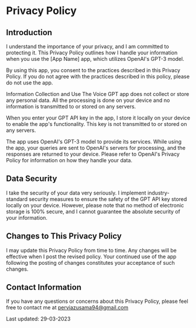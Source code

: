 # Privacy Policy
## Introduction

I understand the importance of your privacy, and I am committed to protecting it. This Privacy Policy outlines how I handle your information when you use the [App Name] app, which utilizes OpenAI's GPT-3 model.

By using this app, you consent to the practices described in this Privacy Policy. If you do not agree with the practices described in this policy, please do not use the app.

Information Collection and Use
The Voice GPT app does not collect or store any personal data. All the processing is done on your device and no information is transmitted to or stored on any servers.

When you enter your GPT API key in the app, I store it locally on your device to enable the app's functionality. This key is not transmitted to or stored on any servers.

The app uses OpenAI's GPT-3 model to provide its services. While using the app, your queries are sent to OpenAI's servers for processing, and the responses are returned to your device. Please refer to OpenAI's Privacy Policy for information on how they handle your data.

## Data Security
I take the security of your data very seriously. I implement industry-standard security measures to ensure the safety of the GPT API key stored locally on your device. However, please note that no method of electronic storage is 100% secure, and I cannot guarantee the absolute security of your information.

## Changes to This Privacy Policy
I may update this Privacy Policy from time to time. Any changes will be effective when I post the revised policy. Your continued use of the app following the posting of changes constitutes your acceptance of such changes.

## Contact Information
If you have any questions or concerns about this Privacy Policy, please feel free to contact me at perviazusama94@gmail.com

Last updated: 29-03-2023
